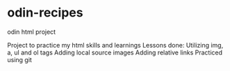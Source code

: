 # odin-recipes
odin html project

Project to practice my html skills and learnings
Lessons done:
Utilizing img, a, ul and ol tags
Adding local source images
Adding relative links
Practiced using git